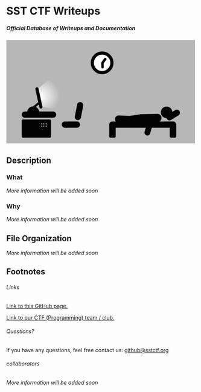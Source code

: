 # SST CTF Writeups
##### Official Database of Writeups and Documentation
![GIF of a SST CTF life](https://github.com/SST-CTF/writeups/blob/docs/readme-gif.gif)
## Description
### What
*More information will be added soon*

### Why
*More information will be added soon*

## File Organization
*More information will be added soon*

## Footnotes
###### Links
[Link to this GitHub page.](https://github.com/SST-CTF/typing-test)

[Link to our CTF (Programming) team / club.](http://sstctf.org)
###### Questions?
If you have any questions, feel free contact us: github@sstctf.org
###### collaborators
*More information will be added soon*
